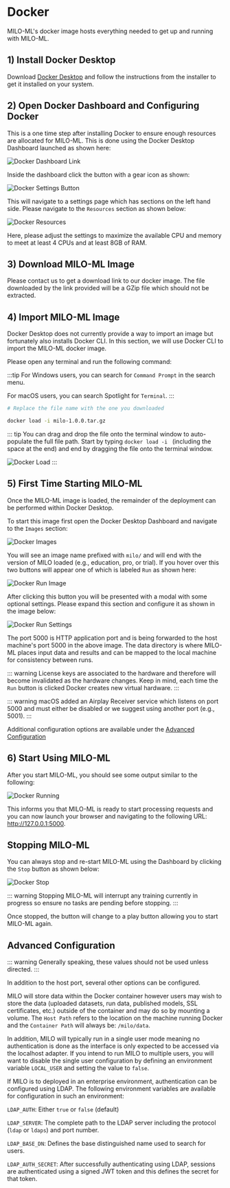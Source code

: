 # Docker

MILO-ML's docker image hosts everything needed to get up and running with MILO-ML.

## 1) Install Docker Desktop

Download [Docker Desktop](https://www.docker.com/products/docker-desktop) and follow the instructions from the installer to get it installed on your system.

## 2) Open Docker Dashboard and Configuring Docker

This is a one time step after installing Docker to ensure enough resources are allocated for MILO-ML. This is done using the Docker Desktop Dashboard launched as shown here:

![Docker Dashboard Link](./images/docker-dashboard-link.png)

Inside the dashboard click the button with a gear icon as shown:

![Docker Settings Button](./images/docker-settings-button.png)

This will navigate to a settings page which has sections on the left hand side. Please navigate to the `Resources` section as shown below:

![Docker Resources](./images/docker-resources.png)

Here, please adjust the settings to maximize the available CPU and memory to meet at least 4 CPUs and at least 8GB of RAM.

## 3) Download MILO-ML Image

Please contact us to get a download link to our docker image. The file downloaded by the link provided will be a GZip file which should not be extracted.

## 4) Import MILO-ML Image

Docker Desktop does not currently provide a way to import an image but fortunately also installs Docker CLI. In this section, we will use Docker CLI
to import the MILO-ML docker image.

Please open any terminal and run the following command:

:::tip
For Windows users, you can search for `Command Prompt` in the search menu.

For macOS users, you can search Spotlight for `Terminal`.
:::

```sh
# Replace the file name with the one you downloaded

docker load -i milo-1.0.0.tar.gz
```

::: tip
You can drag and drop the file onto the terminal window to auto-populate the full file path. Start by typing `docker load -i ` (including the space at the end) and end by dragging the file onto the terminal window.

![Docker Load](./images/docker-load.png)
:::

## 5) First Time Starting MILO-ML

Once the MILO-ML image is loaded, the remainder of the deployment can be performed within Docker Desktop.

To start this image first open the Docker Desktop Dashboard and navigate to the `Images` section:

![Docker Images](./images/docker-images.png)

You will see an image name prefixed with `milo/` and will end with the version of MILO loaded (e.g., education, pro, or trial). If you hover over this two buttons will appear one of which is labeled `Run` as shown here:

![Docker Run Image](./images/docker-image-run.png)

After clicking this button you will be presented with a modal with some optional settings. Please expand this section
and configure it as shown in the image below:

![Docker Run Settings](./images/docker-run-settings.png)

The port 5000 is HTTP application port and is being forwarded to the host machine's port 5000 in the above image. The data
directory is where MILO-ML places input data and results and can be mapped to the local machine for consistency between runs.

::: warning
License keys are associated to the hardware and therefore will become invalidated as the hardware changes. Keep in mind, each time
the `Run` button is clicked Docker creates new virtual hardware.
:::

::: warning
macOS added an Airplay Receiver service which listens on port 5000 and must either be disabled or we suggest using another port (e.g., 5001).
:::

Additional configuration options are available under the [Advanced Configuration](#advanced-configuration)

## 6) Start Using MILO-ML

After you start MILO-ML, you should see some output similar to the following:

![Docker Running](./images/docker-running.png)

This informs you that MILO-ML is ready to start processing requests and you can now launch your browser and navigating
to the following URL: <http://127.0.0.1:5000>.

## Stopping MILO-ML

You can always stop and re-start MILO-ML using the Dashboard by clicking the `Stop` button as shown below:

![Docker Stop](./images/docker-stop.png)

::: warning
Stopping MILO-ML will interrupt any training currently in progress so ensure no tasks are pending before stopping.
:::

Once stopped, the button will change to a play button allowing you to start MILO-ML again.

## Advanced Configuration

::: warning
Generally speaking, these values should not be used unless directed.
:::

In addition to the host port, several other options can be configured.

MILO will store data within the Docker container however
users may wish to store the data (uploaded datasets, run data, published models, SSL certificates, etc.) outside of the container
and may do so by mounting a volume. The `Host Path` refers to the location on the machine running Docker and the `Container Path`
will always be: `/milo/data`.

In addition, MILO will typically run in a single user mode meaning no authentication is done as the interface is only expected to
be accessed via the localhost adapter. If you intend to run MILO to multiple users, you will want to disable the single user configuration
by defining an environment variable `LOCAL_USER` and setting the value to `false`.

If MILO is to deployed in an enterprise environment, authentication can be configured using LDAP. The following environment variables are
available for configuration in such an environment:

`LDAP_AUTH`: Either `true` or `false` (default)

`LDAP_SERVER`: The complete path to the LDAP server including the protocol (`ldap` or `ldaps`) and port number.

`LDAP_BASE_DN`: Defines the base distinguished name used to search for users.

`LDAP_AUTH_SECRET`: After successfully authenticating using LDAP, sessions are authenticated using a signed JWT token and this defines
the secret for that token.
